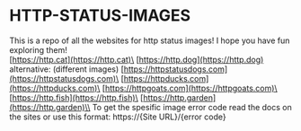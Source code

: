 # HTTP-STATUS-IMAGES
This is a repo of all the websites for http status images! I hope you have fun exploring them!
\
[https://http.cat](https://http.cat)\
[https://http.dog](https://http.dog) alternative: (different images) [https://httpstatusdogs.com](https://httpstatusdogs.com)\
[https://httpducks.com](https://httpducks.com)\
[https://httpgoats.com](https://httpgoats.com)\
[https://http.fish](https://http.fish)\
[https://http.garden](https://http.garden)\\
To get the spesific image error code read the docs on the sites or use this format: https://{Site URL}/{error code}
